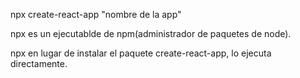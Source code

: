 npx create-react-app "nombre de la app"

npx es un ejecutablde de npm(administrador de paquetes de node).

npx en lugar de instalar el paquete create-react-app, lo ejecuta directamente.
